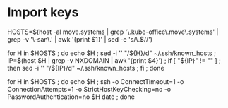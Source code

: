 
# Import keys

HOSTS=$(host -al move.systems | grep '\.kube-office\.move\.systems' | grep -v '\-san\.' | awk '{print $1}' | sed -e 's/\.$//')

for H in $HOSTS ; do echo $H ; sed -i '' "/${H}/d"  ~/.ssh/known_hosts ; IP=$(host $H | grep -v NXDOMAIN | awk '{print $4}') ;  if [ "${IP}" != "" ] ; then sed -i '' "/${IP}/d"  ~/.ssh/known_hosts ; fi ; done

for H in $HOSTS ; do echo $H ; ssh -o ConnectTimeout=1 -o ConnectionAttempts=1 -o StrictHostKeyChecking=no -o PasswordAuthentication=no $H date ; done
